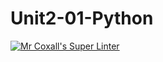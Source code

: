 # Unit2-01-Python
[![Mr Coxall's Super Linter](https://github.com/ICS3U-C-Programming-LukeD/Unit2-01-Python/workflows/Mr%20Coxall's%20Super%20Linter/badge.svg)](https://github.com/ICS3U-C-Programming-LukeD/Unit2-01-Python/actions/)
